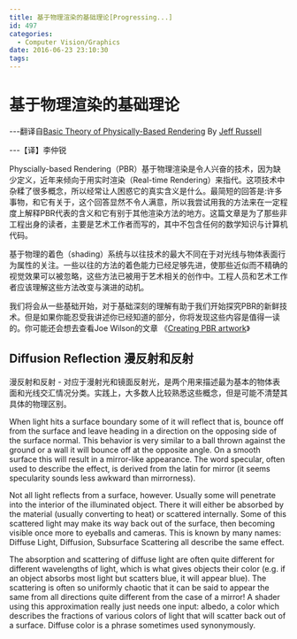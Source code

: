 ```yaml
---
title: 基于物理渲染的基础理论[Progressing...]
id: 497
categories:
  - Computer Vision/Graphics
date: 2016-06-23 23:10:30
tags:
---
```


# 基于物理渲染的基础理论

---翻译自[Basic Theory of Physically-Based Rendering](https://www.marmoset.co/toolbag/learn/pbr-theory) By [Jeff Russell](https://twitter.com/j3ffdr)

---【译】李仲锐

Physcially-based Rendering（PBR）基于物理渲染是令人兴奋的技术，因为缺少定义，近年来倾向于用实时渲染（Real-time Rendering）来指代。这项技术中杂糅了很多概念，所以经常让人困惑它的真实含义是什么。最简短的回答是:许多事物，和它有关于，这个回答显然不令人满意，所以我尝试用我的方法来在一定程度上解释PBR代表的含义和它有别于其他渲染方法的地方。这篇文章是为了那些非工程出身的读者，主要是艺术工作者而写的，其中不包含任何的数学知识与计算机代码。

基于物理的着色（shading）系统与以往技术的最大不同在于对光线与物体表面行为属性的关注。一些以往的方法的着色能力已经足够先进，使那些近似而不精确的视觉效果可以被忽略，这些方法已被用于艺术相关的创作中。工程人员和艺术工作者应该理解这些方法改变与演进的动机。

我们将会从一些基础开始，对于基础深刻的理解有助于我们开始探究PBR的新鲜技术。但是如果你能忍受我讲述你已经知道的部分，你将发现这些内容是值得一读的。你可能还会想去查看Joe Wilson的文章 《[Creating PBR artwork](http://www.marmoset.co/toolbag/learn/pbr-practice)》

## Diffusion Reflection 漫反射和反射

漫反射和反射 - 对应于漫射光和镜面反射光，是两个用来描述最为基本的物体表面和光线交汇情况分类。实践上，大多数人比较熟悉这些概念，但是可能不清楚其具体的物理区别。

When light hits a surface boundary some of it will reflect that is, bounce off from the surface and leave heading in a direction on the opposing side of the surface normal. This behavior is very similar to a ball thrown against the ground or a wall it will bounce off at the opposite angle. On a smooth surface this will result in a mirror-like appearance. The word specular, often used to describe the effect, is derived from the latin for mirror (it seems specularity sounds less awkward than mirrorness).

Not all light reflects from a surface, however. Usually some will penetrate into the interior of the illuminated object. There it will either be absorbed by the material (usually converting to heat) or scattered internally. Some of this scattered light may make its way back out of the surface, then becoming visible once more to eyeballs and cameras. This is known by many names: Diffuse Light, Diffusion, Subsurface Scattering all describe the same effect.

The absorption and scattering of diffuse light are often quite different for different wavelengths of light, which is what gives objects their color (e.g. if an object absorbs most light but scatters blue, it will appear blue). The scattering is often so uniformly chaotic that it can be said to appear the same from all directions quite different from the case of a mirror! A shader using this approximation really just needs one input: albedo, a color which describes the fractions of various colors of light that will scatter back out of a surface. Diffuse color is a phrase sometimes used synonymously.
